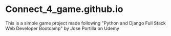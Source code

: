 # Connect_4_game.github.io
This is a simple game project made following "Python and Django Full Stack Web Developer Bootcamp" by Jose Portilla on Udemy
